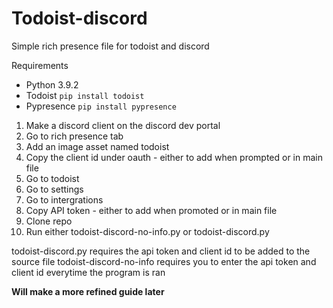 # Todoist-discord
Simple rich presence file for todoist and discord

Requirements
- Python 3.9.2
- Todoist `pip install todoist`
- Pypresence `pip install pypresence`

1. Make a discord client on the discord dev portal
2. Go to rich presence tab
3. Add an image asset named todoist
4. Copy the client id under oauth - either to add when prompted or in main file
5. Go to todoist
6. Go to settings
7. Go to intergrations
8. Copy API token - either to add when promoted or in main file
9. Clone repo
10. Run either todoist-discord-no-info.py or todoist-discord.py

todoist-discord.py requires the api token and client id to be added to the source file
todoist-discord-no-info requires you to enter the api token and client id everytime the program is ran


**Will make a more refined guide later**

